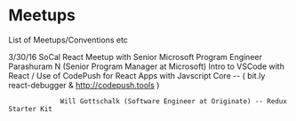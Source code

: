 # Meetups
List of Meetups/Conventions etc

3/30/16         SoCal React Meetup with Senior Microsoft Program Engineer Parashuram N (Senior Program Manager at Microsoft)
                Intro to VSCode with React / Use of CodePush for React Apps with Javscript Core -- 
                ( bit.ly react-debugger & http://codepush.tools )

                 Will Gottschalk (Software Engineer at Originate) -- Redux Starter Kit




